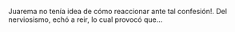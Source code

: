 Juarema no tenía idea de cómo reaccionar ante tal confesión!. Del nerviosismo, echó a reir, lo cual provocó que...
